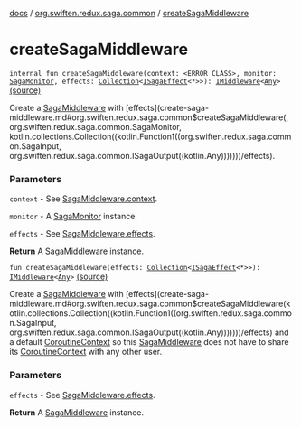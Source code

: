 [docs](../index.md) / [org.swiften.redux.saga.common](index.md) / [createSagaMiddleware](./create-saga-middleware.md)

# createSagaMiddleware

`internal fun createSagaMiddleware(context: <ERROR CLASS>, monitor: `[`SagaMonitor`](-saga-monitor/index.md)`, effects: `[`Collection`](https://kotlinlang.org/api/latest/jvm/stdlib/kotlin.collections/-collection/index.html)`<`[`ISagaEffect`](-i-saga-effect.md)`<*>>): `[`IMiddleware`](../org.swiften.redux.core/-i-middleware.md)`<`[`Any`](https://kotlinlang.org/api/latest/jvm/stdlib/kotlin/-any/index.html)`>` [(source)](https://github.com/protoman92/KotlinRedux/tree/master/common/common-saga/src/main/kotlin/org/swiften/redux/saga/common/SagaMiddleware.kt#L73)

Create a [SagaMiddleware](-saga-middleware/index.md) with [effects](create-saga-middleware.md#org.swiften.redux.saga.common$createSagaMiddleware(, org.swiften.redux.saga.common.SagaMonitor, kotlin.collections.Collection((kotlin.Function1((org.swiften.redux.saga.common.SagaInput, org.swiften.redux.saga.common.ISagaOutput((kotlin.Any)))))))/effects).

### Parameters

`context` - See [SagaMiddleware.context](-saga-middleware/context.md).

`monitor` - A [SagaMonitor](-saga-monitor/index.md) instance.

`effects` - See [SagaMiddleware.effects](-saga-middleware/effects.md).

**Return**
A [SagaMiddleware](-saga-middleware/index.md) instance.

`fun createSagaMiddleware(effects: `[`Collection`](https://kotlinlang.org/api/latest/jvm/stdlib/kotlin.collections/-collection/index.html)`<`[`ISagaEffect`](-i-saga-effect.md)`<*>>): `[`IMiddleware`](../org.swiften.redux.core/-i-middleware.md)`<`[`Any`](https://kotlinlang.org/api/latest/jvm/stdlib/kotlin/-any/index.html)`>` [(source)](https://github.com/protoman92/KotlinRedux/tree/master/common/common-saga/src/main/kotlin/org/swiften/redux/saga/common/SagaMiddleware.kt#L87)

Create a [SagaMiddleware](-saga-middleware/index.md) with [effects](create-saga-middleware.md#org.swiften.redux.saga.common$createSagaMiddleware(kotlin.collections.Collection((kotlin.Function1((org.swiften.redux.saga.common.SagaInput, org.swiften.redux.saga.common.ISagaOutput((kotlin.Any)))))))/effects) and a default [CoroutineContext](#) so this
[SagaMiddleware](-saga-middleware/index.md) does not have to share its [CoroutineContext](#) with any other user.

### Parameters

`effects` - See [SagaMiddleware.effects](-saga-middleware/effects.md).

**Return**
A [SagaMiddleware](-saga-middleware/index.md) instance.

